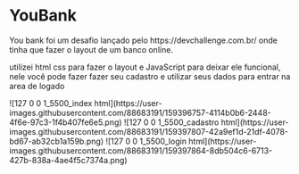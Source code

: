 <h1>YouBank</h1>

<p>You bank foi um desafio lançado pelo https://devchallenge.com.br/ onde tinha que fazer o layout de um banco online.</p>

<p> utilizei html css para fazer o layout e JavaScript para deixar ele funcional, nele você pode fazer fazer seu cadastro e utilizar seus dados para entrar na area de logado </p>
![127 0 0 1_5500_index html](https://user-images.githubusercontent.com/88683191/159396757-4114b0b6-2448-4f6e-97c3-1f4b407fe6e5.png)
![127 0 0 1_5500_cadastro html](https://user-images.githubusercontent.com/88683191/159397807-42a9ef1d-21df-4078-bd67-ab32cb1a159b.png)
![127 0 0 1_5500_login html](https://user-images.githubusercontent.com/88683191/159397864-8db504c6-6713-427b-838a-4ae4f5c7374a.png)
